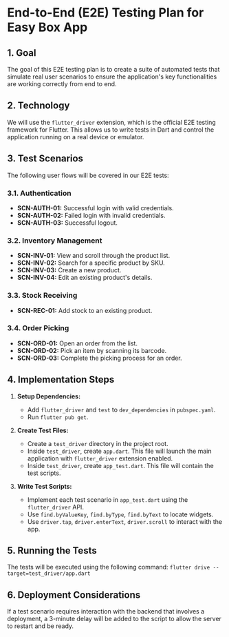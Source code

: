 # End-to-End (E2E) Testing Plan for Easy Box App

## 1. Goal

The goal of this E2E testing plan is to create a suite of automated tests that simulate real user scenarios to ensure the application's key functionalities are working correctly from end to end.

## 2. Technology

We will use the `flutter_driver` extension, which is the official E2E testing framework for Flutter. This allows us to write tests in Dart and control the application running on a real device or emulator.

## 3. Test Scenarios

The following user flows will be covered in our E2E tests:

### 3.1. Authentication
- **SCN-AUTH-01:** Successful login with valid credentials.
- **SCN-AUTH-02:** Failed login with invalid credentials.
- **SCN-AUTH-03:** Successful logout.

### 3.2. Inventory Management
- **SCN-INV-01:** View and scroll through the product list.
- **SCN-INV-02:** Search for a specific product by SKU.
- **SCN-INV-03:** Create a new product.
- **SCN-INV-04:** Edit an existing product's details.

### 3.3. Stock Receiving
- **SCN-REC-01:** Add stock to an existing product.

### 3.4. Order Picking
- **SCN-ORD-01:** Open an order from the list.
- **SCN-ORD-02:** Pick an item by scanning its barcode.
- **SCN-ORD-03:** Complete the picking process for an order.

## 4. Implementation Steps

1.  **Setup Dependencies:**
    - Add `flutter_driver` and `test` to `dev_dependencies` in `pubspec.yaml`.
    - Run `flutter pub get`.

2.  **Create Test Files:**
    - Create a `test_driver` directory in the project root.
    - Inside `test_driver`, create `app.dart`. This file will launch the main application with `flutter_driver` extension enabled.
    - Inside `test_driver`, create `app_test.dart`. This file will contain the test scripts.

3.  **Write Test Scripts:**
    - Implement each test scenario in `app_test.dart` using the `flutter_driver` API.
    - Use `find.byValueKey`, `find.byType`, `find.byText` to locate widgets.
    - Use `driver.tap`, `driver.enterText`, `driver.scroll` to interact with the app.

## 5. Running the Tests

The tests will be executed using the following command:
`flutter drive --target=test_driver/app.dart`

## 6. Deployment Considerations

If a test scenario requires interaction with the backend that involves a deployment, a 3-minute delay will be added to the script to allow the server to restart and be ready.

